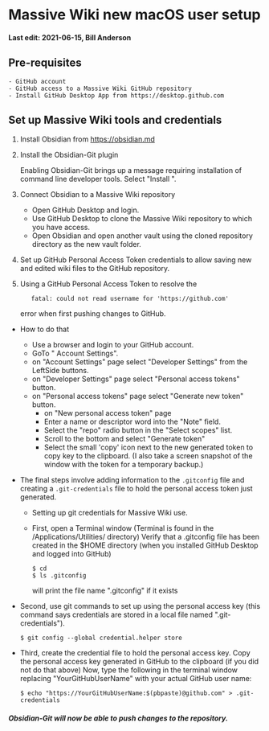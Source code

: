 # Massive Wiki new macOS user setup
#### Last edit: 2021-06-15, Bill Anderson

## Pre-requisites

	- GitHub account
	- GitHub access to a Massive Wiki GitHub repository
	- Install GitHub Desktop App from https://desktop.github.com

## Set up Massive Wiki tools and credentials

1. Install Obsidian from https://obsidian.md

2. Install the Obsidian-Git plugin

   Enabling Obsidian-Git brings up a message requiring installation of command line developer tools. Select "Install ".

3. Connect Obsidian to a Massive Wiki repository

   - Open GitHub Desktop and login.
   - Use GitHub Desktop to clone the Massive Wiki repository to which you have access.
   - Open Obsidian and open another vault using the cloned repository directory as the new vault folder.

4. Set up GitHub Personal Access Token credentials to allow saving new and edited wiki files to the GitHub repository.

5. Using a GitHub Personal Access Token to resolve the

    	  fatal: could not read username for 'https://github.com'

   error when first pushing changes to GitHub.

  - How to do that
	- Use a browser and login to your GitHub account.
    - GoTo " Account Settings".
    - on "Account Settings" page select "Developer Settings" from the LeftSide buttons.
    - on "Developer Settings" page select "Personal access tokens" button.
    - on "Personal access tokens" page select "Generate new token" button.
      - on "New personal access token" page
	  - Enter a name or descriptor word into the "Note" field.
	  - Select the "repo" radio button in the "Select scopes" list.
	  - Scroll to the bottom and select "Generate token"
	  - Select the small 'copy' icon next to the new generated token to copy key to the clipboard.
	  (I also take a screen snapshot of the window with the token for a temporary backup.)

  - The final steps involve adding information to the `.gitconfig` file and creating a `.git-credentials` file to hold the personal access token just generated.
    - Setting up git credentials for Massive Wiki use.
    - First, open a Terminal window (Terminal is found in the /Applications/Utilities/ directory)
      Verify that a .gitconfig file has been created in the $HOME directory (when you installed GitHub Desktop and logged into GitHub)

          $ cd
          $ ls .gitconfig

      will print the file name ".gitconfig" if it exists

   - Second, use git commands to set up using the personal access key
      (this command says credentials are stored in a local file named ".git-credentials").

         $ git config --global credential.helper store

   - Third, create the credential file to hold the personal access key.
      Copy the personal access key generated in GitHub to the clipboard (if you did not do that above)
      Now, type the following in the terminal window replacing "YourGitHubUserName" with your actual GitHub user name:
  
         $ echo "https://YourGitHubUserName:$(pbpaste)@github.com" > .git-credentials

##### Obsidian-Git will now be able to push changes to the repository.





